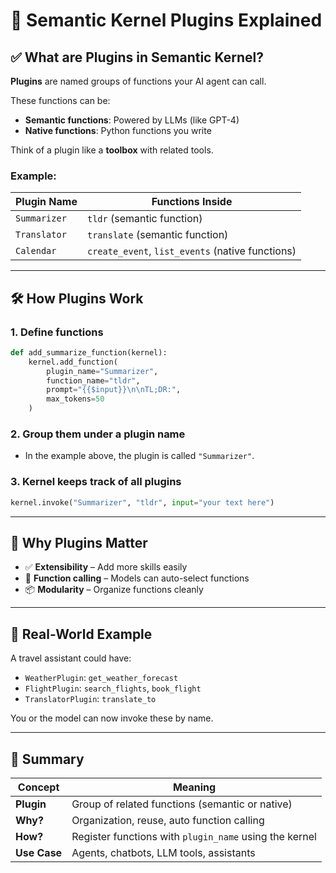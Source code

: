 
# 🧩 Semantic Kernel Plugins Explained

## ✅ What are Plugins in Semantic Kernel?

**Plugins** are named groups of functions your AI agent can call.

These functions can be:
- **Semantic functions**: Powered by LLMs (like GPT-4)
- **Native functions**: Python functions you write

Think of a plugin like a **toolbox** with related tools.

### Example:

| Plugin Name | Functions Inside |
|-------------|------------------|
| `Summarizer` | `tldr` (semantic function) |
| `Translator` | `translate` (semantic function) |
| `Calendar` | `create_event`, `list_events` (native functions) |

---

## 🛠️ How Plugins Work

### 1. Define functions

```python
def add_summarize_function(kernel):
    kernel.add_function(
        plugin_name="Summarizer",
        function_name="tldr",
        prompt="{{$input}}\n\nTL;DR:",
        max_tokens=50
    )
```

### 2. Group them under a plugin name

- In the example above, the plugin is called `"Summarizer"`.

### 3. Kernel keeps track of all plugins

```python
kernel.invoke("Summarizer", "tldr", input="your text here")
```

---

## 🤖 Why Plugins Matter

- ✅ **Extensibility** – Add more skills easily
- 🧠 **Function calling** – Models can auto-select functions
- 📦 **Modularity** – Organize functions cleanly

---

## 🧠 Real-World Example

A travel assistant could have:

- `WeatherPlugin`: `get_weather_forecast`
- `FlightPlugin`: `search_flights`, `book_flight`
- `TranslatorPlugin`: `translate_to`

You or the model can now invoke these by name.

---

## 🚀 Summary

| Concept | Meaning |
|--------|---------|
| **Plugin** | Group of related functions (semantic or native) |
| **Why?** | Organization, reuse, auto function calling |
| **How?** | Register functions with `plugin_name` using the kernel |
| **Use Case** | Agents, chatbots, LLM tools, assistants |
